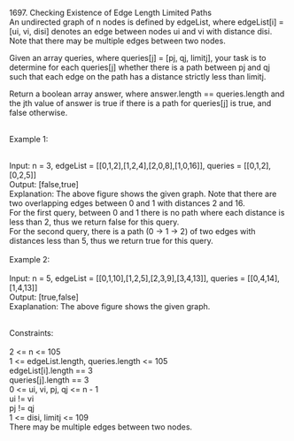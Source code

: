 <br>
1697. Checking Existence of Edge Length Limited Paths
<br>
An undirected graph of n nodes is defined by edgeList, where edgeList[i] = [ui, vi, disi] denotes an edge between nodes ui and vi with distance disi. 
Note that there may be multiple edges between two nodes.<br>

Given an array queries, where queries[j] = [pj, qj, limitj], your task is to determine for each queries[j] whether there is a path between pj and qj such that each edge on the path has a distance strictly less than limitj.<br>

Return a boolean array answer, where answer.length == queries.length and the jth value of answer is true if there is a path for queries[j] is true, and false otherwise.<br>

<br> 
Example 1:<br>
<br>

Input: n = 3, edgeList = [[0,1,2],[1,2,4],[2,0,8],[1,0,16]], queries = [[0,1,2],[0,2,5]]<br>
Output: [false,true]<br>
Explanation: The above figure shows the given graph. Note that there are two overlapping edges between 0 and 1 with distances 2 and 16.<br>
For the first query, between 0 and 1 there is no path where each distance is less than 2, thus we return false for this query.<br>
For the second query, there is a path (0 -> 1 -> 2) of two edges with distances less than 5, thus we return true for this query.<br>
<br>
Example 2:<br>
<br>
Input: n = 5, edgeList = [[0,1,10],[1,2,5],[2,3,9],[3,4,13]], queries = [[0,4,14],[1,4,13]]<br>
Output: [true,false]<br>
Exaplanation: The above figure shows the given graph.<br>
 
<br>
Constraints:<br>
<br>
2 <= n <= 105<br>
1 <= edgeList.length, queries.length <= 105<br>
edgeList[i].length == 3<br>
queries[j].length == 3<br>
0 <= ui, vi, pj, qj <= n - 1<br>
ui != vi<br>
pj != qj<br>
1 <= disi, limitj <= 109<br>
There may be multiple edges between two nodes.<br>

